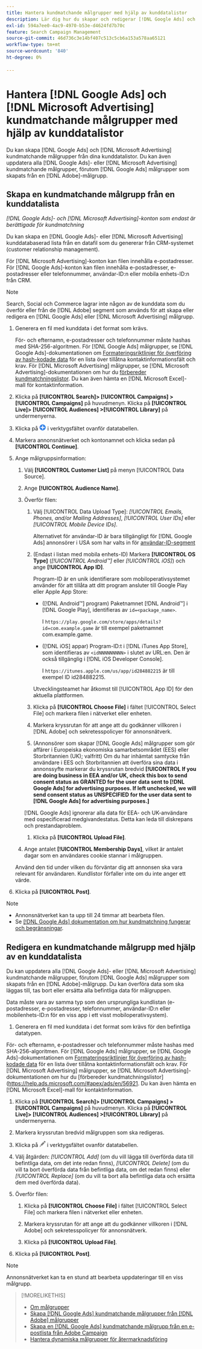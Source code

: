 ```yaml
---
title: Hantera kundmatchande målgrupper med hjälp av kunddatalistor
description: Lär dig hur du skapar och redigerar [!DNL Google Ads] och [!DNL Microsoft Advertising] kundmatchningar utifrån era kunddatalistor.
exl-id: 594a7ee0-4ac9-4970-b53e-d4624fd7b70c
feature: Search Campaign Management
source-git-commit: 46d736c3e14bf407c513c5cb6a153a578aa65121
workflow-type: tm+mt
source-wordcount: '840'
ht-degree: 0%

---
```


# Hantera [!DNL Google Ads] och [!DNL Microsoft Advertising] kundmatchande målgrupper med hjälp av kunddatalistor

Du kan skapa [!DNL Google Ads] och [!DNL Microsoft Advertising] kundmatchande målgrupper från dina kunddatalistor. Du kan även uppdatera alla [!DNL Google Ads]- eller [!DNL Microsoft Advertising] kundmatchande målgrupper, förutom [!DNL Google Ads] målgrupper som skapats från en [!DNL Adobe]-målgrupp.

## Skapa en kundmatchande målgrupp från en kunddatalista

*[!DNL Google Ads]- och [!DNL Microsoft Advertising]-konton som endast är berättigade för kundmatchning*

Du kan skapa en [!DNL Google Ads]- eller [!DNL Microsoft Advertising] kunddatabaserad lista från en datafil som du genererar från CRM-systemet (customer relationship management).

För [!DNL Microsoft Advertising]-konton kan filen innehålla e-postadresser. För [!DNL Google Ads]-konton kan filen innehålla e-postadresser, e-postadresser eller telefonnummer, användar-ID:n eller mobila enhets-ID:n från CRM.

>[!NOTE]
>
>Search, Social och Commerce lagrar inte någon av de kunddata som du överför eller från de [!DNL Adobe] segment som används för att skapa eller redigera en [!DNL Google Ads] eller [!DNL Microsoft Advertising] målgrupp.

1. Generera en fil med kunddata i det format som krävs.

   För- och efternamn, e-postadresser och telefonnummer måste hashas med SHA-256-algoritmen. <!-- Our UI says all, but GGL docs say don't hash user IDs and device IDs. --> För [!DNL Google Ads] målgrupper, se [!DNL Google Ads]-dokumentationen om [Formateringsriktlinjer för överföring av hash-kodade data](https://support.google.com/google-ads/answer/7476159) för en lista över tillåtna kontaktinformationsfält och krav. För [!DNL Microsoft Advertising] målgrupper, se [!DNL Microsoft Advertising]-dokumentationen om hur du [förbereder kundmatchningslistor](https://help.ads.microsoft.com/#apex/ads/en/56921). Du kan även hämta en [!DNL Microsoft Excel]-mall för kontaktinformation.

1. Klicka på **[!UICONTROL Search]> [!UICONTROL Campaigns] >[!UICONTROL Campaigns]** på huvudmenyn. Klicka på **[!UICONTROL Live]> [!UICONTROL Audiences] >[!UICONTROL Library]** på undermenyerna.

1. Klicka på ![Skapa](/help/search-social-commerce/assets/add.png "Skapa") i verktygsfältet ovanför datatabellen.

1. Markera annonsnätverket och kontonamnet och klicka sedan på **[!UICONTROL Continue]**.

1. Ange målgruppsinformation:

   1. Välj **[!UICONTROL Customer List]** på menyn [!UICONTROL Data Source].

   1. Ange **[!UICONTROL Audience Name]**.

   1. Överför filen:

      1. Välj [!UICONTROL Data Upload Type]: *[!UICONTROL Emails, Phones, and/or Mailing Addresses]*, *[!UICONTROL User IDs]* eller *[!UICONTROL Mobile Device IDs]*.

         Alternativet för användar-ID är bara tillgängligt för [!DNL Google Ads] annonsörer i USA som har valts in för [användar-ID-segment](https://support.google.com/google-ads/answer/9199250)

      1. (Endast i listan med mobila enhets-ID) Markera **[!UICONTROL OS Type]** (*[!UICONTROL Android™]* eller *[!UICONTROL iOS]*) och ange **[!UICONTROL App ID]**.

         Program-ID är en unik identifierare som mobiloperativsystemet använder för att tillåta att ditt program ansluter till Google Play eller Apple App Store:

         * ([!DNL Android™] program) Paketnamnet [!DNL Android™] i [!DNL Google Play], identifieras av `id=<package_name>`.

           I `https://play.google.com/store/apps/details?id=com.example.game` är till exempel paketnamnet com.example.game.

         * ([!DNL iOS] appar) Program-ID:t i [!DNL iTunes App Store], som identifieras av `<idNNNNNNNNN>` i slutet av URL:en. Den är också tillgänglig i [!DNL iOS Developer Console].

           I `https://itunes.apple.com/us/app/id284882215` är till exempel ID id284882215.

         Utvecklingsteamet har åtkomst till [!UICONTROL App ID] för den aktuella plattformen.

      1. Klicka på **[!UICONTROL Choose File]** i fältet [!UICONTROL Select File] och markera filen i nätverket eller enheten.

      1. Markera kryssrutan för att ange att du godkänner villkoren i [!DNL Adobe] och sekretesspolicyer för annonsnätverk.

      1. (Annonsörer som skapar [!DNL Google Ads] målgrupper som gör affärer i Europeiska ekonomiska samarbetsområdet (EES) eller Storbritannien (UK); valfritt) Om du har inhämtat samtycke från användare i EES och Storbritannien att överföra sina data i annonssyfte markerar du kryssrutan bredvid **[!UICONTROL If you are doing business in EEA and/or UK, check this box to send consent status as GRANTED for the user data sent to [!DNL Google Ads] for advertising purposes. If left unchecked, we will send consent status as UNSPECIFIED for the user data sent to [!DNL Google Ads] for advertising purposes.]**

      [!DNL Google Ads] ignorerar alla data för EEA- och UK-användare med ospecificerad medgivandestatus. Detta kan leda till diskrepans och prestandaproblem.

      1. Klicka på **[!UICONTROL Upload File]**.

   1. Ange antalet **[!UICONTROL Membership Days]**, vilket är antalet dagar som en användares cookie stannar i målgruppen.

   Använd den tid under vilken du förväntar dig att annonsen ska vara relevant för användaren. Kundlistor förfaller inte om du inte anger ett värde.

1. Klicka på **[!UICONTROL Post]**.

>[!NOTE]
>
>* Annonsnätverket kan ta upp till 24 timmar att bearbeta filen.
>* Se [[!DNL Google Ads] dokumentation om hur kundmatchning fungerar och begränsningar](https://support.google.com/displayvideo/answer/9539301).

## Redigera en kundmatchande målgrupp med hjälp av en kunddatalista

Du kan uppdatera alla [!DNL Google Ads]- eller [!DNL Microsoft Advertising] kundmatchande målgrupper, förutom [!DNL Google Ads] målgrupper som skapats från en [!DNL Adobe]-målgrupp. Du kan överföra data som ska läggas till, tas bort eller ersätta alla befintliga data för målgruppen.

Data måste vara av samma typ som den ursprungliga kundlistan (e-postadresser, e-postadresser, telefonnummer, användar-ID:n eller mobilenhets-ID:n för en viss app i ett visst mobiloperativsystem).

1. Generera en fil med kunddata i det format som krävs för den befintliga datatypen.

För- och efternamn, e-postadresser och telefonnummer måste hashas med SHA-256-algoritmen. <!-- Our UI says all, but GGL docs say don't hash user IDs and device IDs. --> För [!DNL Google Ads] målgrupper, se [!DNL Google Ads]-dokumentationen om [Formateringsriktlinjer för överföring av hash-kodade data](https://support.google.com/google-ads/answer/7476159) för en lista över tillåtna kontaktinformationsfält och krav. För [!DNL Microsoft Advertising] målgrupper, se [!DNL Microsoft Advertising]-dokumentationen om hur du [förbereder kundmatchningslistor](https://help.ads.microsoft.com/#apex/ads/en/56921. Du kan även hämta en [!DNL Microsoft Excel]-mall för kontaktinformation.

1. Klicka på **[!UICONTROL Search]> [!UICONTROL Campaigns] >[!UICONTROL Campaigns]** på huvudmenyn. Klicka på **[!UICONTROL Live]> [!UICONTROL Audiences] >[!UICONTROL Library]** på undermenyerna.

1. Markera kryssrutan bredvid målgruppen som ska redigeras.

1. Klicka på ![Redigera](/help/search-social-commerce/assets/edit.png) i verktygsfältet ovanför datatabellen.

1. Välj åtgärden: *[!UICONTROL Add]* (om du vill lägga till överförda data till befintliga data, om det inte redan finns), *[!UICONTROL Delete]* (om du vill ta bort överförda data från befintliga data, om det redan finns) eller *[!UICONTROL Replace]* (om du vill ta bort alla befintliga data och ersätta dem med överförda data).

1. Överför filen:

   1. Klicka på **[!UICONTROL Choose File]** i fältet [!UICONTROL Select File] och markera filen i nätverket eller enheten.

   1. Markera kryssrutan för att ange att du godkänner villkoren i [!DNL Adobe] och sekretesspolicyer för annonsnätverk.

   1. Klicka på **[!UICONTROL Upload File]**.

1. Klicka på **[!UICONTROL Post]**.

>[!NOTE]
>
>Annonsnätverket kan ta en stund att bearbeta uppdateringar till en viss målgrupp.

>[!MORELIKETHIS]
>
>* [Om målgrupper](audience-about.md)
>* [Skapa [!DNL Google Ads] kundmatchande målgrupper från [!DNL Adobe] målgrupper](google-audience-from-adobe-audience.md)
>* [Skapa en [!DNL Google Ads] kundmatchande målgrupp från en e-postlista från Adobe Campaign](google-audience-from-campaign-email-list.md)
>* [Hantera dynamiska målgrupper för återmarknadsföring](audience-dynamic-remarketing-manage.md)
